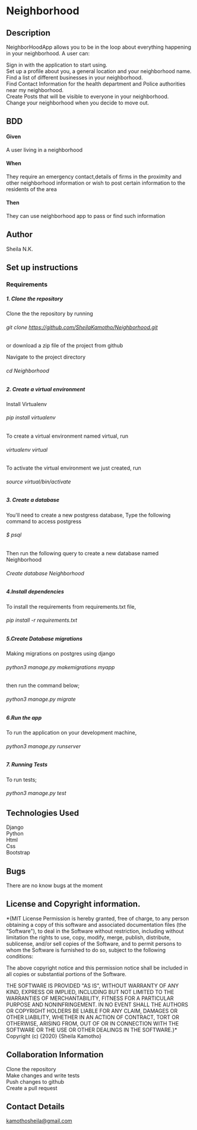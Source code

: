 # Neighborhood

## Description
NeighborHoodApp allows you to be in the loop about everything happening in your neighborhood.
A user can:

Sign in with the application to start using.\
Set up a profile about you, a general location and your neighborhood name.\
Find a list of different businesses in your neighborhood.\
Find Contact Information for the health department and Police authorities near my neighborhood.\
Create Posts that will be visible to everyone in your neighborhood.\
Change your neighborhood when you decide to move out.
## BDD
#### Given
A user living in a neighborhood
#### When
They require an emergency contact,details of firms in the proximity and other neighborhood information or wish to post certain information to the residents of the area
#### Then 
They can use neighborhood app to pass or find such information
## Author
Sheila N.K.

## Set up instructions
### Requirements
##### 1. Clone the repository
Clone the the repository by running

###### git clone https://github.com/SheilaKamotho/Neighborhood.git
or download a zip file of the project from github

Navigate to the project directory

###### cd Neighborhood
##### 2. Create a virtual environment
Install Virtualenv

###### pip install virtualenv
To create a virtual environment named virtual, run

###### virtualenv virtual
To activate the virtual environment we just created, run

###### source virtual/bin/activate
##### 3. Create a database
You'll need to create a new postgress database, Type the following command to access postgress

###### $ psql
Then run the following query to create a new database named Neighborhood

###### Create database Neighborhood
##### 4.Install dependencies
To install the requirements from requirements.txt file,

###### pip install -r requirements.txt
##### 5.Create Database migrations
Making migrations on postgres using django

###### python3 manage.py makemigrations myapp
then run the command below;

###### python3 manage.py migrate
##### 6.Run the app
To run the application on your development machine,

###### python3 manage.py runserver
##### 7. Running Tests
To run tests;

###### python3 manage.py test

## Technologies Used
Django\
Python\
Html\
Css\
Bootstrap

## Bugs
There are no know bugs at the moment

## License and Copyright information.
*{MIT License Permission is hereby granted, free of charge, to any person obtaining a copy of this software and associated documentation files (the "Software"), to deal in the Software without restriction, including without limitation the rights to use, copy, modify, merge, publish, distribute, sublicense, and/or sell copies of the Software, and to permit persons to whom the Software is furnished to do so, subject to the following conditions:

The above copyright notice and this permission notice shall be included in all copies or substantial portions of the Software.

THE SOFTWARE IS PROVIDED "AS IS", WITHOUT WARRANTY OF ANY KIND, EXPRESS OR IMPLIED, INCLUDING BUT NOT LIMITED TO THE WARRANTIES OF MERCHANTABILITY, FITNESS FOR A PARTICULAR PURPOSE AND NONINFRINGEMENT. IN NO EVENT SHALL THE AUTHORS OR COPYRIGHT HOLDERS BE LIABLE FOR ANY CLAIM, DAMAGES OR OTHER LIABILITY, WHETHER IN AN ACTION OF CONTRACT, TORT OR OTHERWISE, ARISING FROM, OUT OF OR IN CONNECTION WITH THE SOFTWARE OR THE USE OR OTHER DEALINGS IN THE SOFTWARE.}* Copyright (c) {2020} {Sheila Kamotho}

## Collaboration Information
Clone the repository\
Make changes and write tests\
Push changes to github\
Create a pull request

## Contact Details
kamothosheila@gmail.com


